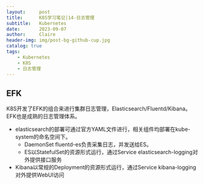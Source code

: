 ```yaml
---
layout:     post
title:      K8S学习笔记|14-日志管理
subtitle:   Kubernetes
date:       2023-09-07
author:     Claire
header-img: img/post-bg-github-cup.jpg
catalog: true
tags:
    - Kubernetes
    - K8S
    - 日志管理
---
```


## EFK

K8S开发了EFK的组合来进行集群日志管理，Elasticsearch/Fluentd/Kibana。EFK也是成熟的日志管理体系。

- elasticsearch的部署可通过官方YAML文件进行，相关组件均部署在kube-system的命名空间下。
  - DaemonSet fluentd-es负责采集日志，并发送给ES。
  - ES以StatefulSet的资源形式运行，通过Service elasticsearch-logging对外提供接口服务
- Kibana以常规的Deployment的资源形式运行，通过Service kibana-logging对外提供WebUI访问
